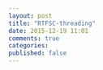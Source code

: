 ```yaml
---
layout: post
title: "RTFSC-threading"
date: 2015-12-19 11:01
comments: true
categories: 
published: false
---
```

